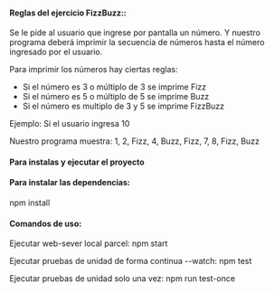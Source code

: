 #### Reglas del ejercicio FizzBuzz::

Se le pide al usuario que ingrese por pantalla un número. Y nuestro programa deberá imprimir la secuencia de números hasta el número ingresado por el usuario.

Para imprimir los números hay ciertas reglas:

- Si el número es 3 o múltiplo de 3 se imprime Fizz
- Si el número es 5 o múltiplo de 5 se imprime Buzz
- Si el número es multiplo de 3 y 5 se imprime FizzBuzz

Ejemplo: Si el usuario ingresa 10

Nuestro programa muestra:
1, 2, Fizz, 4, Buzz, Fizz, 7, 8, Fizz, Buzz

#### Para instalas y ejecutar el proyecto

#### Para instalar las dependencias:

npm install

#### Comandos de uso:

Ejecutar web-sever local parcel:
npm start

Ejecutar pruebas de unidad de forma continua --watch:
npm test

Ejecutar pruebas de unidad solo una vez:
npm run test-once
